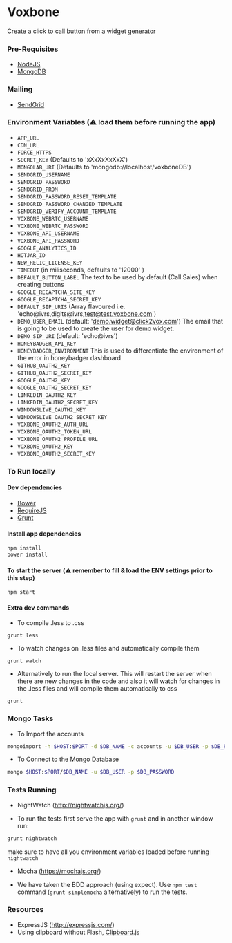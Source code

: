 # Voxbone
Create a click to call button from a widget generator

### Pre-Requisites

* [NodeJS](https://nodejs.org)
* [MongoDB](https://www.mongodb.org/)

### Mailing

* [SendGrid](sendgrid.com)

### Environment Variables (:warning: load them before running the app)

* `APP_URL`
* `CDN_URL`
* `FORCE_HTTPS`
* `SECRET_KEY` (Defaults to 'xXxXxXxXxX')
* `MONGOLAB_URI` (Defaults to 'mongodb://localhost/voxboneDB')
* `SENDGRID_USERNAME`
* `SENDGRID_PASSWORD`
* `SENDGRID_FROM`
* `SENDGRID_PASSWORD_RESET_TEMPLATE`
* `SENDGRID_PASSWORD_CHANGED_TEMPLATE`
* `SENDGRID_VERIFY_ACCOUNT_TEMPLATE`
* `VOXBONE_WEBRTC_USERNAME`
* `VOXBONE_WEBRTC_PASSWORD`
* `VOXBONE_API_USERNAME`
* `VOXBONE_API_PASSWORD`
* `GOOGLE_ANALYTICS_ID`
* `HOTJAR_ID`
* `NEW_RELIC_LICENSE_KEY`
* `TIMEOUT` (in miliseconds, defaults to '12000' )
* `DEFAULT_BUTTON_LABEL` The text to be used by default (Call Sales) when creating buttons
* `GOOGLE_RECAPTCHA_SITE_KEY`
* `GOOGLE_RECAPTCHA_SECRET_KEY`
* `DEFAULT_SIP_URIS` (Array flavoured i.e. 'echo@ivrs,digits@ivrs,test@test.voxbone.com')
* `DEMO_USER_EMAIL` (default: 'demo.widget@click2vox.com') The email that is going to be used to create the user for demo widget.
* `DEMO_SIP_URI` (default: 'echo@ivrs')
* `HONEYBADGER_API_KEY`
* `HONEYBADGER_ENVIRONMENT` This is used to differentiate the environment of the error in honeybadger dashboard
* `GITHUB_OAUTH2_KEY`
* `GITHUB_OAUTH2_SECRET_KEY`
* `GOOGLE_OAUTH2_KEY`
* `GOOGLE_OAUTH2_SECRET_KEY`
* `LINKEDIN_OAUTH2_KEY`
* `LINKEDIN_OAUTH2_SECRET_KEY`
* `WINDOWSLIVE_OAUTH2_KEY`
* `WINDOWSLIVE_OAUTH2_SECRET_KEY`
* `VOXBONE_OAUTH2_AUTH_URL`
* `VOXBONE_OAUTH2_TOKEN_URL`
* `VOXBONE_OAUTH2_PROFILE_URL`
* `VOXBONE_OAUTH2_KEY`
* `VOXBONE_OAUTH2_SECRET_KEY`

### To Run locally

#### Dev dependencies

* [Bower](http://bower.io/)
* [RequireJS](http://requirejs.org/)
* [Grunt](http://gruntjs.com/)

#### Install app dependencies
```bash
npm install
bower install
```

#### To start the server (:warning: remember to fill & load the ENV settings prior to this step)
```
npm start 
```

#### Extra dev commands
- To compile .less to .css
```
grunt less
```

- To watch changes on .less files and automatically compile them
```
grunt watch
```

- Alternatively to run the local server. This will restart the server when there are new changes in the code and
also it will watch for changes in the .less files and will compile them automatically to css

```
grunt
```

### Mongo Tasks

- To Import the accounts
```bash
mongoimport -h $HOST:$PORT -d $DB_NAME -c accounts -u $DB_USER -p $DB_PASSWORD --file accounts.json
```

- To Connect to the Mongo Database
```bash
mongo $HOST:$PORT/$DB_NAME -u $DB_USER -p $DB_PASSWORD
```

### Tests Running

* NightWatch (http://nightwatchjs.org/)

- To run the tests first serve the app with `grunt` and in another window run:
```bash
grunt nightwatch
```
make sure to have all you environment variables loaded before running `nightwatch`

* Mocha (https://mochajs.org/)

- We have taken the BDD approach (using expect). Use `npm test` command (`grunt simplemocha` alternatively) to run the tests.

### Resources

* ExpressJS (http://expressjs.com/)
* Using clipboard without Flash, [Clipboard.js](https://zenorocha.github.io/clipboard.js/)
